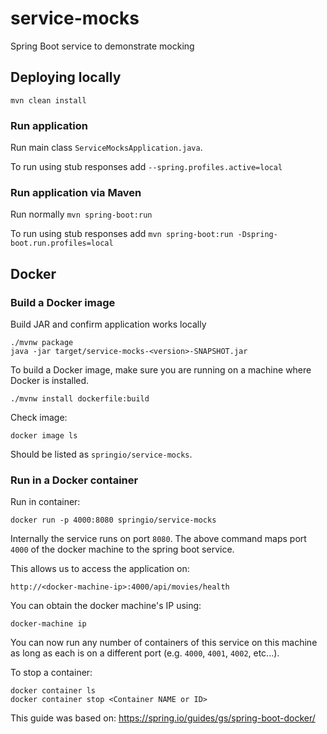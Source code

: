 # service-mocks
Spring Boot service to demonstrate mocking

## Deploying locally

```
mvn clean install
```

### Run application

Run main class `ServiceMocksApplication.java`.

To run using stub responses add `--spring.profiles.active=local`

### Run application via Maven

Run normally `mvn spring-boot:run`

To run using stub responses add `mvn spring-boot:run -Dspring-boot.run.profiles=local`

## Docker

### Build a Docker image

Build JAR and confirm application works locally

```
./mvnw package
java -jar target/service-mocks-<version>-SNAPSHOT.jar
```

To build a Docker image, make sure you are running on a machine where Docker is installed.

```
./mvnw install dockerfile:build
```

Check image:
```
docker image ls
```
Should be listed as `springio/service-mocks`.

### Run in a Docker container

Run in container:
```
docker run -p 4000:8080 springio/service-mocks
```

Internally the service runs on port `8080`. The above command maps port `4000` of the docker machine to the spring boot service.

This allows us to access the application on:

```
http://<docker-machine-ip>:4000/api/movies/health
```

You can obtain the docker machine's IP using:
```
docker-machine ip
```

You can now run any number of containers of this service on this machine as long as each is on a different port (e.g. `4000`, `4001`, `4002`, etc...).

To stop a container:
```
docker container ls
docker container stop <Container NAME or ID>
```

This guide was based on: https://spring.io/guides/gs/spring-boot-docker/



